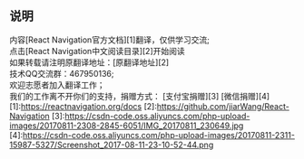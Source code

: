 ## 说明

内容[React Navigation官方文档][1]翻译，仅供学习交流;</br>
点击[React Navigation中文阅读目录][2]开始阅读
</br>
如果转载请注明原翻译地址：[原翻译地址][2]
</br>技术QQ交流群：467950136;
</br>
欢迎志愿者加入翻译工作；
</br>
我们的工作离不开你们的支持，捐赠方式：
[支付宝捐赠][3]
[微信捐赠][4]
[1]:https://reactnavigation.org/docs
[2]:https://github.com/jiarWang/React-Navigation
[3]:https://csdn-code.oss.aliyuncs.com/php-upload-images/20170811-2308-2845-6051/IMG_20170811_230649.jpg
[4]:https://csdn-code.oss.aliyuncs.com/php-upload-images/20170811-2311-15987-5327/Screenshot_2017-08-11-23-10-52-44.png
